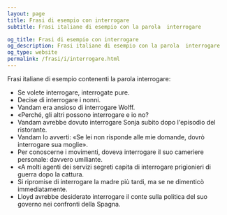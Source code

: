 ```yaml
---
layout: page
title: Frasi di esempio con interrogare 
subtitle: Frasi italiane di esempio con la parola  interrogare

og_title: Frasi di esempio con interrogare 
og_description: Frasi italiane di esempio con la parola  interrogare
og_type: website
permalink: /frasi/i/interrogare.html
---
```


Frasi italiane di esempio contenenti la parola interrogare:


- Se volete interrogare, interrogate pure.
- Decise di interrogare i nonni.
- Vandam era ansioso di interrogare Wolff.
- «Perché, gli altri possono interrogare e io no?
- Vandam avrebbe dovuto interrogare Sonja subito dopo l'episodio del ristorante.
- Vandam lo avvertì: «Se lei non risponde alle mie domande, dovrò interrogare sua moglie».
- Per conoscerne i movimenti, doveva interrogare il suo cameriere personale: davvero umiliante.
- «A molti agenti dei servizi segreti capita di interrogare prigionieri di guerra dopo la cattura.
- Si ripromise di interrogare la madre più tardi, ma se ne dimenticò immediatamente.
- Lloyd avrebbe desiderato interrogare il conte sulla politica del suo governo nei confronti della Spagna.
